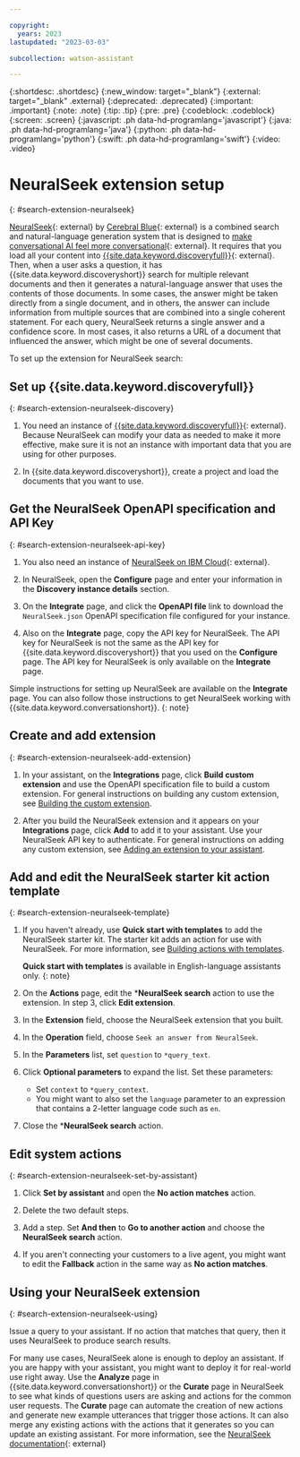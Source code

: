 ```yaml
---

copyright:
  years: 2023
lastupdated: "2023-03-03"

subcollection: watson-assistant

---
```


{:shortdesc: .shortdesc}
{:new_window: target="_blank"}
{:external: target="_blank" .external}
{:deprecated: .deprecated}
{:important: .important}
{:note: .note}
{:tip: .tip}
{:pre: .pre}
{:codeblock: .codeblock}
{:screen: .screen}
{:javascript: .ph data-hd-programlang='javascript'}
{:java: .ph data-hd-programlang='java'}
{:python: .ph data-hd-programlang='python'}
{:swift: .ph data-hd-programlang='swift'}
{:video: .video}

# NeuralSeek extension setup
{: #search-extension-neuralseek}

[NeuralSeek](https://neuralseek.com){: external} by [Cerebral Blue](https://cerebralblue.com/){: external} is a combined search and natural-language generation system that is designed to [make conversational AI feel more conversational](https://garrettrowe.medium.com/making-conversational-ai-feel-more-conversational-8748009b3fda){: external}. It requires that you load all your content into [{{site.data.keyword.discoveryfull}}](https://cloud.ibm.com/catalog/services/watson-discovery){: external}. Then, when a user asks a question, it has {{site.data.keyword.discoveryshort}} search for multiple relevant documents and then it generates a natural-language answer that uses the contents of those documents. In some cases, the answer might be taken directly from a single document, and in others, the answer can include information from multiple sources that are combined into a single coherent statement. For each query, NeuralSeek returns a single answer and a confidence score. In most cases, it also returns a URL of a document that influenced the answer, which might be one of several documents.

To set up the extension for NeuralSeek search:

## Set up {{site.data.keyword.discoveryfull}}
{: #search-extension-neuralseek-discovery}

1. You need an instance of [{{site.data.keyword.discoveryfull}}](https://cloud.ibm.com/catalog/services/watson-discovery){: external}. Because NeuralSeek can modify your data as needed to make it more effective, make sure it is not an instance with important data that you are using for other purposes.

1. In {{site.data.keyword.discoveryshort}}, create a project and load the documents that you want to use.

## Get the NeuralSeek OpenAPI specification and API Key
{: #search-extension-neuralseek-api-key}

1. You also need an instance of [NeuralSeek on IBM Cloud](https://cloud.ibm.com/catalog/services/neuralseek){: external}.

1. In NeuralSeek, open the **Configure** page and enter your information in the **Discovery instance details** section.

1. On the **Integrate** page, and click the **OpenAPI file** link to download the `NeuralSeek.json` OpenAPI specification file configured for your instance.

1. Also on the **Integrate** page, copy the API key for NeuralSeek. The API key for NeuralSeek is not the same as the API key for {{site.data.keyword.discoveryshort}} that you used on the **Configure** page. The API key for NeuralSeek is only available on the **Integrate** page.

Simple instructions for setting up NeuralSeek are available on the **Integrate** page. You can also follow those instructions to get NeuralSeek working with {{site.data.keyword.conversationshort}}.
{: note}

## Create and add extension
{: #search-extension-neuralseek-add-extension}

1. In your assistant, on the **Integrations** page, click **Build custom extension** and use the OpenAPI specification file to build a custom extension. For general instructions on building any custom extension, see [Building the custom extension](/docs/watson-assistant?topic=watson-assistant-build-custom-extension#building-the-custom-extension).

1. After you build the NeuralSeek extension and it appears on your **Integrations** page, click **Add** to add it to your assistant. Use your NeuralSeek API key to authenticate. For general instructions on adding any custom extension, see [Adding an extension to your assistant](/docs/watson-assistant?topic=watson-assistant-add-custom-extension).

## Add and edit the NeuralSeek starter kit action template
{: #search-extension-neuralseek-template}

1. If you haven't already, use **Quick start with templates** to add the NeuralSeek starter kit. The starter kit adds an action for use with NeuralSeek. For more information, see [Building actions with templates](/docs/watson-assistant?topic=watson-assistant-actions-templates).

   **Quick start with templates** is available in English-language assistants only.
   {: note}

1. On the **Actions** page, edit the ***NeuralSeek search** action to use the extension. In step 3, click **Edit extension**. 

1. In the **Extension** field, choose the NeuralSeek extension that you built.

1. In the **Operation** field, choose `Seek an answer from NeuralSeek`.

1. In the **Parameters** list, set `question` to `*query_text`.

1. Click **Optional parameters** to expand the list. Set these parameters:

   - Set `context` to `*query_context`.
   - You might want to also set the `language` parameter to an expression that contains a 2-letter language code such as `en`.

1. Close the ***NeuralSeek search** action.

## Edit system actions
{: #search-extension-neuralseek-set-by-assistant}

1. Click **Set by assistant** and open the **No action matches** action.

1. Delete the two default steps.

1. Add a step. Set **And then** to **Go to another action** and choose the **NeuralSeek search** action.

1. If you aren't connecting your customers to a live agent, you might want to edit the **Fallback** action in the same way as **No action matches**.

## Using your NeuralSeek extension
{: #search-extension-neuralseek-using}

Issue a query to your assistant. If no action that matches that query, then it uses NeuralSeek to produce search results.

For many use cases, NeuralSeek alone is enough to deploy an assistant. If you are happy with your assistant, you might want to deploy it for real-world use right away. Use the **Analyze** page in {{site.data.keyword.conversationshort}} or the **Curate** page in NeuralSeek to see what kinds of questions users are asking and actions for the common user requests. The **Curate** page can automate the creation of new actions and generate new example utterances that trigger those actions. It can also merge any existing actions with the actions that it generates so you can update an existing assistant. For more information, see the [NeuralSeek documentation](https://neuralseek.com/documentation){: external}

